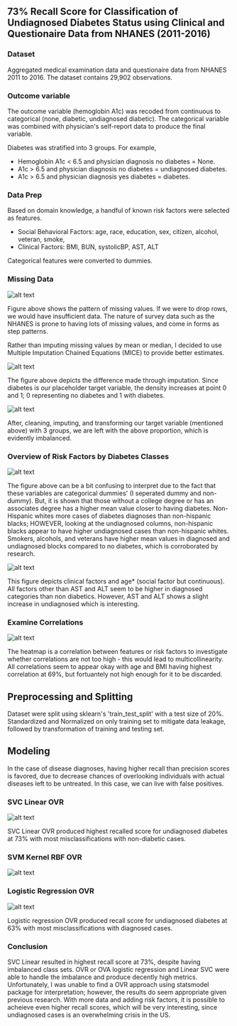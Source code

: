## 73% Recall Score for Classification of Undiagnosed Diabetes Status using Clinical and Questionaire Data from NHANES (2011-2016)

### Dataset
Aggregated medical examination data and questionaire data from NHANES 2011 to 2016. The dataset contains 29,902 observations.

### Outcome variable
The outcome variable (hemoglobin A1c) was recoded from continuous to categorical (none, diabetic, undiagnosed diabetic).
The categorical variable was combined with physician's self-report data to produce the final variable.

Diabetes was stratified into 3 groups. 
For example, 
  * Hemoglobin A1c < 6.5 and physician diagnosis no diabetes = None.
  * A1c > 6.5 and physician diagnosis no diabetes = undiagnosed diabetes.
  * A1c > 6.5 and physician diagnosis yes diabetes = diabetes.
### Data Prep
Based on domain knowledge, a handful of known risk factors were selected as features.

* Social Behavioral Factors: age, race, education, sex, citizen, alcohol, veteran, smoke, 
* Clinical Factors: BMI, BUN, systolicBP, AST, ALT

Categorical features were converted to dummies.

### Missing Data

![alt text](https://github.com/cspark2610/Classifying-Undiagnosed-Diabetes-Across-US-Populations-Using-NHANES-2011-2016/blob/master/images/img_1.png)

Figure above shows the pattern of missing values. If we were to drop rows, we would have insufficient data.
The nature of survey data such as the NHANES is prone to having lots of missing values, and come in forms as step patterns.

Rather than imputing missing values by mean or median, I decided to use Multiple Imputation Chained Equations (MICE) to provide better estimates.

![alt text](https://github.com/cspark2610/Classifying-Undiagnosed-Diabetes-Across-US-Populations-Using-NHANES-2011-2016/blob/master/images/img_2.png)

The figure above depicts the difference made through imputation. Since diabetes is our placeholder target variable, the density increases at point 0 and 1;
0 representing no diabetes and 1 with diabetes.


![alt text](https://github.com/cspark2610/Classifying-Undiagnosed-Diabetes-Across-US-Populations-Using-NHANES-2011-2016/blob/master/images/img_5.png)

After, cleaning, imputing, and transforming our target variable (mentioned above) with 3 groups, we are left with the above proportion, which is evidently
imbalanced.


### Overview of Risk Factors by Diabetes Classes
![alt text](https://github.com/cspark2610/Classifying-Undiagnosed-Diabetes-Across-US-Populations-Using-NHANES-2011-2016/blob/master/images/img_3.png)

The figure above can be a bit confusing to interpret due to the fact that these variables are categorical dummies' (I seperated dummy and non-dummy).
But, it is shown that those without a college degree or has an associates degree has a higher mean value closer to having diabetes. Non-Hispanic whites more cases of diabetes diagnoses than non-hispanic blacks; HOWEVER, looking at the undiagnosed columns, non-hispanic blacks appear to have higher undiagnosed cases than non-hispanic whites. Smokers, alcohols, and veterans have higher mean values in diagnosed and undiagnosed blocks compared to no diabetes, which is corroborated by research.

![alt text](https://github.com/cspark2610/Classifying-Undiagnosed-Diabetes-Across-US-Populations-Using-NHANES-2011-2016/blob/master/images/img_4.png)

This figure depicts clinical factors and age* (social factor but continuous). All factors other than AST and ALT seem to be higher in diagnosed categories than non diabetics. However, AST and ALT shows a slight increase in undiagnosed which is interesting.

### Examine Correlations
![alt text](https://github.com/cspark2610/Classifying-Undiagnosed-Diabetes-Across-US-Populations-Using-NHANES-2011-2016/blob/master/images/img_6.png)

The heatmap is a correlation between features or risk factors to investigate whether correlations are not too high - this would lead to multicollinearity.
All correlations seem to appear okay with age and BMI having highest correlation at 69%, but fortuantely not high enough for it to be discarded.


## Preprocessing and Splitting
Dataset were split using sklearn's 'train_test_split' with a test size of 20%.
Standardized and Normalized on only training set to mitigate data leakage, followed by transformation of training and testing set.

## Modeling
In the case of disease diagnoses, having higher recall than precision scores is favored, due to decrease chances of overlooking individuals with actual diseases left to be untreated. In this case, we can live with false positives.


### SVC Linear OVR

![alt text](https://github.com/cspark2610/Classifying-Undiagnosed-Diabetes-Across-US-Populations-Using-NHANES-2011-2016/blob/master/images/img_7.png)


SVC Linear OVR produced highest recalled score for undiagnosed diabetes at 73% with most misclassifications with non-diabetic cases. 


### SVM Kernel RBF OVR

![alt text](https://github.com/cspark2610/Classifying-Undiagnosed-Diabetes-Across-US-Populations-Using-NHANES-2011-2016/blob/master/images/img_8.png)

### Logistic Regression OVR

![alt text](https://github.com/cspark2610/Classifying-Undiagnosed-Diabetes-Across-US-Populations-Using-NHANES-2011-2016/blob/master/images/img_9.png)


Logistic regression OVR produced recall score for undiagnosed diabetes at 63% with most misclassifications with diagnosed cases.




### Conclusion
SVC Linear resulted in highest recall score at 73%, despite having imbalanced class sets. OVR or OVA logistic regression and Linear SVC were able to handle the imbalance and produce decently high metrics. Unfortunately, I was unable to find a OVR approach using statsmodel package for interpretation; however, the results do seem appropriate given previous research. With more data and adding risk factors, it is possible to acheieve even higher recall scores, which will be very interesting, since undiagnosed cases is an overwhelming crisis in the US.
